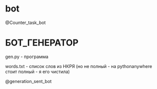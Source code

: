 # bot

@Counter_task_bot

# БОТ_ГЕНЕРАТОР

gen.py - программа


words.txt - список слов из НКРЯ (но не полный - на pythonanywhere стоит полный - я его чистила)


@generation_sent_bot
